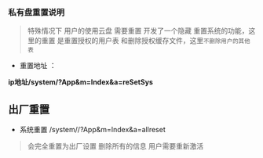 ### 私有盘重置说明


>  特殊情况下 用户的使用云盘 需要重置 开发了一个隐藏 重置系统的功能，这里的重置 是重置授权的用户表 和删除授权缓存文件，这里`不删除用户的其他表`

-  重置地址 ：

 **ip地址/system/?App&m=Index&a=reSetSys**

## 出厂重置
- 系统重置 /system//?App&m=Index&a=allreset

> 会完全重置为出厂设置 删除所有的信息 用户需要重新激活